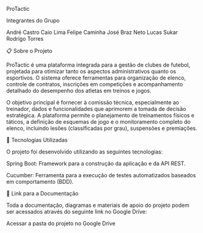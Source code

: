 ProTactic

Integrantes do Grupo

André Castro
Caio Lima
Felipe Caminha
José Braz Neto
Lucas Sukar
Rodrigo Torres

📋 Sobre o Projeto

ProTactic é uma plataforma integrada para a gestão de clubes de futebol, projetada para otimizar tanto os aspectos administrativos quanto os esportivos. O sistema oferece ferramentas para organização de elenco, controle de contratos, inscrições em competições e acompanhamento detalhado do desempenho dos atletas em treinos e jogos.

O objetivo principal é fornecer à comissão técnica, especialmente ao treinador, dados e funcionalidades que aprimorem a tomada de decisão estratégica. A plataforma permite o planejamento de treinamentos físicos e táticos, a definição de esquemas de jogo e o monitoramento completo do elenco, incluindo lesões (classificadas por grau), suspensões e premiações.

🚀 Tecnologias Utilizadas

O projeto foi desenvolvido utilizando as seguintes tecnologias:

Spring Boot: Framework para a construção da aplicação e da API REST.

Cucumber: Ferramenta para a execução de testes automatizados baseados em comportamento (BDD).

📂 Link para a Documentação

Toda a documentação, diagramas e materiais de apoio do projeto podem ser acessados através do seguinte link no Google Drive:

Acessar a pasta do projeto no Google Drive
